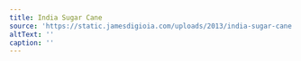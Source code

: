 ```yaml
---
title: India Sugar Cane
source: 'https://static.jamesdigioia.com/uploads/2013/india-sugar-cane.jpg'
altText: ''
caption: ''
---
```


